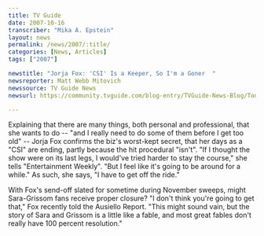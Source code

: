 ```yaml
---
title: TV Guide
date: 2007-10-16
transcriber: "Mika A. Epstein"
layout: news
permalink: /news/2007/:title/
categories: [News, Articles]
tags: ["2007"]

newstitle: "Jorja Fox: 'CSI' Is a Keeper, So I'm a Goner  "
newsreporter: Matt Webb Mitovich
newssource: TV Guide News
newsurl: https://community.tvguide.com/blog-entry/TVGuide-News-Blog/Todays-News/Jorja-Fox-Csi/800024734

---
```

Explaining that there are many things, both personal and professional, that she wants to do -- "and I really need to do some of them before I get too old" -- Jorja Fox confirms the biz's worst-kept secret, that her days as a "CSI" are ending, partly because the hit procedural "isn't". "If I thought the show were on its last legs, I would've tried harder to stay the course," she tells "Entertainment Weekly". "But I feel like it's going to be around for a while." As such, she says, "I have to get off the ride."

With Fox's send-off slated for sometime during November sweeps, might Sara-Grissom fans receive proper closure? "I don't think you're going to get that," Fox recently told the Ausiello Report. "This might sound vain, but the story of Sara and Grissom is a little like a fable, and most great fables don't really have 100 percent resolution."
